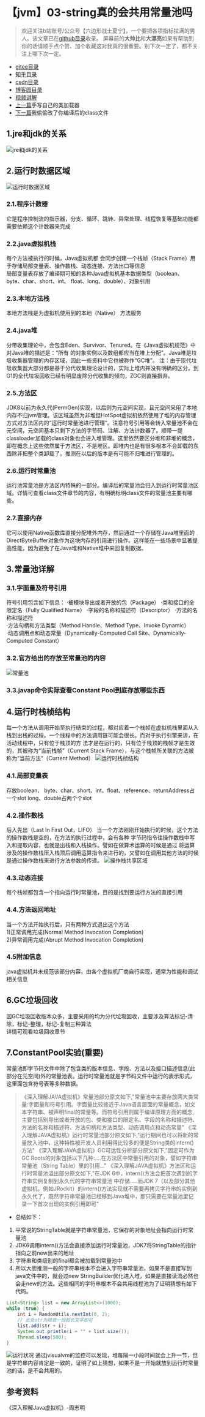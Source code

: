 # 【jvm】03-string真的会共用常量池吗
> 欢迎关注b站账号/公众号【六边形战士夏宁】，一个要把各项指标拉满的男人。该文章已在[github目录](https://github.com/edanlx/SealBook)收录。
屏幕前的**大帅比**和**大漂亮**如果有帮助到你的话请顺手点个赞、加个收藏这对我真的很重要。别下次一定了，都不关注上哪下次一定。
* [gitee目录](https://gitee.com/seal_li/SealBook)
* [知乎目录](https://zhuanlan.zhihu.com/p/338222208)
* [csdn目录](https://blog.csdn.net/seal_li/article/details/111415366)
* [博客园目录](https://www.cnblogs.com/sealLee/articles/14748368.html)
* [视频讲解](https://www.bilibili.com/video/BV1Sz4y1f7FB/)
* [上一篇](./02myclassLoader.md)手写自己的类加载器
* [下一篇](./04clazz.md)我偷偷改了你编译后的class文件

## 1.jre和jdk的关系
![jre和jdk的关系](http://seal_li.gitee.io/sealbook/pic/jvm_jv_JDKwithJRE.png)
## 2.运行时数据区域
![运行时数据区域](http://seal_li.gitee.io/sealbook/pic/jvm_jv_runtiemDataArea.jpg)
### 2.1.程序计数器
它是程序控制流的指示器，分支、循环、跳转、异常处理、线程恢复等基础功能都需要依赖这个计数器来完成
### 2.2.java虚拟机栈
每个方法被执行的时候，Java虚拟机都 会同步创建一个栈帧（Stack Frame）用于存储局部变量表、操作数栈、动态连接、方法出口等信息  
局部变量表存放了编译期可知的各种Java虚拟机基本数据类型（boolean、byte、char、short、int、 float、long、double）、对象引用
### 2.3.本地方法栈
本地方法栈是为虚拟机使用到的本地（Native） 方法服务
### 2.4.java堆
分带收集理论中，会包含Eden、Survivor、Tenured。在《Java虚拟机规范》中对Java堆的描述是：“所有 的对象实例以及数组都应当在堆上分配”。Java堆是垃圾收集器管理的内存区域，因此一些资料中它也被称作“GC堆”。
注：由于现代垃圾收集器大部分都是基于分代收集理论设计的，实际上堆内并没有明确的区分。到G1的全代垃圾回收已经有明显废除分代收集的倾向，ZGC则直接摒弃。
### 2.5.方法区
JDK8以前为永久代(PermGen)实现，以后则为元空间实现，且元空间采用了本地内存不归jvm管理。该区域虽然为非堆但HotSpot虚拟机依然使用了堆的内存管理方式对方法区内的“运行时常量池进行管理”。注意符号引用等会转入常量池不会在元空间，元空间基本只剩下方法的字节码、注解、方法计数器了。顺带一提classloader加载的class对象也会进入堆管理。这里依然要区分堆和非堆的概念，即在概念上这些依然属于方法区，不是堆区。即堆内也是有很多根本不会卸载的东西除非把整个类卸载了。推测在以后的版本是有可能不归堆进行管理的。
<!--https://www.cnblogs.com/duanxz/p/3728737.html-->
### 2.6.运行时常量池
运行池常量池是方法区内特殊的一部分。编译后的常量池会归入到运行时常量池区域。详情可查看class文件章节的内容，有明确标明class文件的常量池主要有哪些。
### 2.7.直接内存
它可以使用Native函数库直接分配堆外内存，然后通过一个存储在Java堆里面的 DirectByteBuffer对象作为这块内存的引用进行操作。这样能在一些场景中显著提高性能，因为避免了在Java堆和Native堆中来回复制数据。 

## 3.常量池详解
### 3.1.字面量及符号引用
符号引用包含如下信息：
·被模块导出或者开放的包（Package） 
·类和接口的全限定名（Fully Qualified Name）
·字段的名称和描述符（Descriptor）
·方法的名称和描述符   
·方法句柄和方法类型（Method Handle、Method Type、Invoke Dynamic）  
·动态调用点和动态常量（Dynamically-Computed Call Site、Dynamically-Computed Constant）  

### 3.2.官方给出的存放至常量池的内容
![常量池](http://seal_li.gitee.io/sealbook/pic/jvm_jv_ConstantPoolType.jpg)
### 3.3.javap命令实际查看Constant Pool到底存放哪些东西
## 4.运行时栈桢结构
每一个方法从调用开始至执行结束的过程，都对应着一个栈帧在虚拟机栈里面从入栈到出栈的过程。一个线程中的方法调用链可能会很长。而对于执行引擎来讲，在活动线程中，只有位于栈顶的方 法才是在运行的，只有位于栈顶的栈帧才是生效的，其被称为“当前栈帧”（Current Stack Frame），与这个栈帧所关联的方法被称为“当前方法”（Current Method）
![运行时栈桢结构](http://seal_li.gitee.io/sealbook/pic/jvm_jv_stackFrame.jpg)
### 4.1.局部变量表
存放boolean、 byte、char、short、int、float、reference、returnAddress占一个slot
long、double占两个个slot
### 4.2.操作数栈
后入先出（Last In First Out，LIFO） 
当一个方法刚刚开始执行的时候，这个方法的操作数栈是空的，在方法的执行过程中，会有各种 字节码指令往操作数栈中写入和提取内容，也就是出栈和入栈操作。譬如在做算术运算的时候是通过 将运算涉及的操作数栈压入栈顶后调用运算指令来进行的，又譬如在调用其他方法的时候是通过操作数栈来进行方法参数的传递。
![操作栈共享区域](http://seal_li.gitee.io/sealbook/pic/jvm_jv_StackFrameDataShare.jpg)

### 4.3.动态连接
每个栈帧都包含一个指向运行时常量池，目的是找到要运行方法的直接引用
### 4.4.方法返回地址
当一个方法开始执行后，只有两种方式退出这个方法  
1)正常调用完成(Normal Method Invocation Completion)  
2)异常调用完成(Abrupt Method Invocation Completion)  
### 4.5附加信息
java虚拟机并未规范该部分内容，由各个虚拟机厂商自行实现，通常为性能和调试相关信息
## 6.GC垃圾回收
因GC垃圾回收版本众多，主要采用的均为分代垃圾回收，主要涉及算法标记-清除，标记-整理，标记-复制三种算法  
详情可观看垃圾回收章节

## 7.ConstantPool实验(重要)
常量池即字节码文件中除了包含类的版本信息、字段、方法以及接口描述信息(此部分在元空间)外的常量池表。运行时常量池就是字节码文件中运行的表示形式，这里面包含符号表等多种数据。
> 《深入理解JAVA虚拟机》常量池部分原文如下,"常量池中主要存放两大类常量:字面量和符号引用。字面量比较接近于Java语言层面的常量概念，如文本字符串、被声明final的常量等。而符号引用则属于编译原理方面的概念,主要包括别导出或者开放的包、类和接口的限定名、字段的名称和描述符、方法的名称和描述符、方法句柄和方法类型、动态调用点和动态常量"
> 《深入理解JAVA虚拟机》运行时常量池部分原文如下,"运行期间也可以将新的常量放入池中，这种特性被开发人员利用得比较多的便是String类的intern()方法"
> 《深入理解JAVA虚拟机》GC可达性分析部分原文如下,"固定可作为GC Roots的对象包括以下几种:....在方法区中常量引用的对象，譬如字符串常量池（String Table）里的引用..."
> 《深入理解JAVA虚拟机》方法区和运行时常量池溢出部分原文如下,"在JDK 6中，intern()方法会把首次遇到的字符串实例复制到永久代的字符串常量池 中存储.....而JDK 7（以及部分其他虚拟机，例如JRockit）的intern()方法实现就不需要再拷贝字符串的实例到永久代了，既然字符串常量池已经移到Java堆中，那只需要在常量池里记录一下首次出现的实例引用即可"
* 总结如下：
1. 平常说的StringTable就是字符串常量池，它保存的对象地址会指向运行时常量池
2. JDK6调用intern()方法会直接添加运行时常量池，JDK7将StringTable的指针指向之前new出来的地址
3. 字符串和类级别的final都会被加载到常量池中
4. 所以大胆推测一般的字符串根本不会进入字符串常量池，如果不是直接写到java文件中的，就会过new 
StringBuilder优化进入堆，如果是直接读流必然也会走new的方法。这些相同的字符串根本不会共用线程池为了证明猜想有如下代码。
```java
List<String> list = new ArrayList<>(1000);
while (true) {
    int i = RandomUtils.nextInt(0, 2);
    // 此处str为随意一段超长文字即可
    list.add(str + i);
    System.out.println(i + "" + list.size());
    Thread.sleep(500);
}
```
![运行状况](http://seal_li.gitee.io/sealbook/pic/jvm_jv_test1.png)
通过jvisualvm的监控可以发现，堆每隔一小段时间就会上升一节，但是字符串内容肯定是一致的，证明了如上猜想，如果不是一开始就放到运行时常量池的话，是不会共用的。

## 参考资料
《深入理解Java虚拟机》-周志明